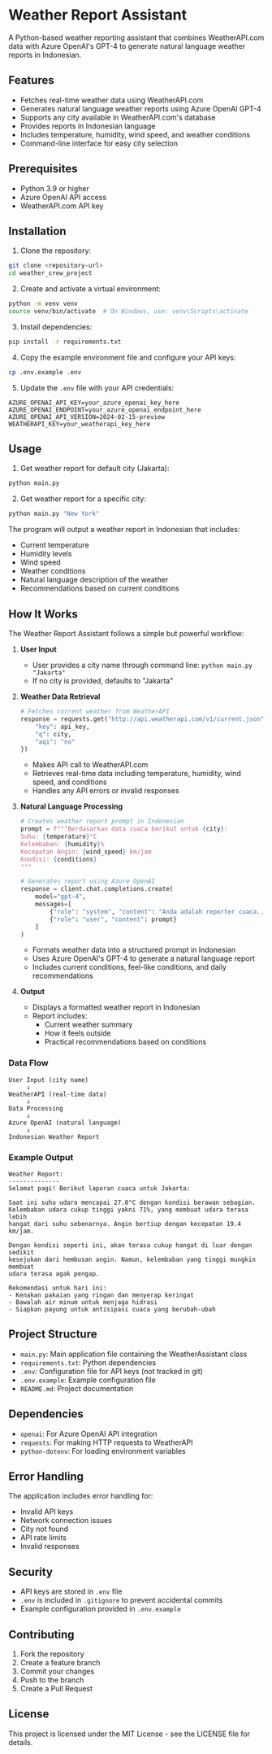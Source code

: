 # Weather Report Assistant

A Python-based weather reporting assistant that combines WeatherAPI.com data with Azure OpenAI's GPT-4 to generate natural language weather reports in Indonesian.

## Features

- Fetches real-time weather data using WeatherAPI.com
- Generates natural language weather reports using Azure OpenAI GPT-4
- Supports any city available in WeatherAPI.com's database
- Provides reports in Indonesian language
- Includes temperature, humidity, wind speed, and weather conditions
- Command-line interface for easy city selection

## Prerequisites

- Python 3.9 or higher
- Azure OpenAI API access
- WeatherAPI.com API key

## Installation

1. Clone the repository:
```bash
git clone <repository-url>
cd weather_crew_project
```

2. Create and activate a virtual environment:
```bash
python -m venv venv
source venv/bin/activate  # On Windows, use: venv\Scripts\activate
```

3. Install dependencies:
```bash
pip install -r requirements.txt
```

4. Copy the example environment file and configure your API keys:
```bash
cp .env.example .env
```

5. Update the `.env` file with your API credentials:
```
AZURE_OPENAI_API_KEY=your_azure_openai_key_here
AZURE_OPENAI_ENDPOINT=your_azure_openai_endpoint_here
AZURE_OPENAI_API_VERSION=2024-02-15-preview
WEATHERAPI_KEY=your_weatherapi_key_here
```

## Usage

1. Get weather report for default city (Jakarta):
```bash
python main.py
```

2. Get weather report for a specific city:
```bash
python main.py "New York"
```

The program will output a weather report in Indonesian that includes:
- Current temperature
- Humidity levels
- Wind speed
- Weather conditions
- Natural language description of the weather
- Recommendations based on current conditions

## How It Works

The Weather Report Assistant follows a simple but powerful workflow:

1. **User Input**
   - User provides a city name through command line: `python main.py "Jakarta"`
   - If no city is provided, defaults to "Jakarta"

2. **Weather Data Retrieval**
   ```python
   # Fetches current weather from WeatherAPI
   response = requests.get("http://api.weatherapi.com/v1/current.json", params={
       "key": api_key,
       "q": city,
       "aqi": "no"
   })
   ```
   - Makes API call to WeatherAPI.com
   - Retrieves real-time data including temperature, humidity, wind speed, and conditions
   - Handles any API errors or invalid responses

3. **Natural Language Processing**
   ```python
   # Creates weather report prompt in Indonesian
   prompt = f"""Berdasarkan data cuaca berikut untuk {city}:
   Suhu: {temperature}°C
   Kelembaban: {humidity}%
   Kecepatan Angin: {wind_speed} km/jam
   Kondisi: {conditions}
   """

   # Generates report using Azure OpenAI
   response = client.chat.completions.create(
       model="gpt-4",
       messages=[
           {"role": "system", "content": "Anda adalah reporter cuaca..."},
           {"role": "user", "content": prompt}
       ]
   )
   ```
   - Formats weather data into a structured prompt in Indonesian
   - Uses Azure OpenAI's GPT-4 to generate a natural language report
   - Includes current conditions, feel-like conditions, and daily recommendations

4. **Output**
   - Displays a formatted weather report in Indonesian
   - Report includes:
     - Current weather summary
     - How it feels outside
     - Practical recommendations based on conditions

### Data Flow
```
User Input (city name)
     ↓
WeatherAPI (real-time data)
     ↓
Data Processing
     ↓
Azure OpenAI (natural language)
     ↓
Indonesian Weather Report
```

### Example Output
```
Weather Report:
--------------
Selamat pagi! Berikut laporan cuaca untuk Jakarta:

Saat ini suhu udara mencapai 27.8°C dengan kondisi berawan sebagian. 
Kelembaban udara cukup tinggi yakni 71%, yang membuat udara terasa lebih 
hangat dari suhu sebenarnya. Angin bertiup dengan kecepatan 19.4 km/jam.

Dengan kondisi seperti ini, akan terasa cukup hangat di luar dengan sedikit 
kesejukan dari hembusan angin. Namun, kelembaban yang tinggi mungkin membuat 
udara terasa agak pengap.

Rekomendasi untuk hari ini:
- Kenakan pakaian yang ringan dan menyerap keringat
- Bawalah air minum untuk menjaga hidrasi
- Siapkan payung untuk antisipasi cuaca yang berubah-ubah
```

## Project Structure

- `main.py`: Main application file containing the WeatherAssistant class
- `requirements.txt`: Python dependencies
- `.env`: Configuration file for API keys (not tracked in git)
- `.env.example`: Example configuration file
- `README.md`: Project documentation

## Dependencies

- `openai`: For Azure OpenAI API integration
- `requests`: For making HTTP requests to WeatherAPI
- `python-dotenv`: For loading environment variables

## Error Handling

The application includes error handling for:
- Invalid API keys
- Network connection issues
- City not found
- API rate limits
- Invalid responses

## Security

- API keys are stored in `.env` file
- `.env` is included in `.gitignore` to prevent accidental commits
- Example configuration provided in `.env.example`

## Contributing

1. Fork the repository
2. Create a feature branch
3. Commit your changes
4. Push to the branch
5. Create a Pull Request

## License

This project is licensed under the MIT License - see the LICENSE file for details.
